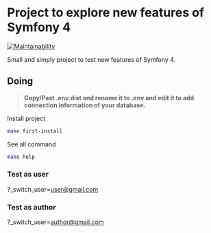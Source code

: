 # Project to explore new features of Symfony 4
[![Maintainability](https://api.codeclimate.com/v1/badges/939fb343b8872d75a6b3/maintainability)](https://codeclimate.com/github/charlesslv/symfony4_dev/maintainability)

Small and simply project to test new features of Symfony 4.

## Doing

> **Copy/Past .env.dist and rename it to .env and edit it to add connection information of your database.**

Install project
```sh
make first-install
```

See all command
```sh
make help
```

### Test as user
?_switch_user=user@gmail.com

### Test as author
?_switch_user=author@gmail.com

